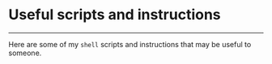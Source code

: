# Useful scripts and instructions
---

Here are some of my `shell` scripts and instructions that may be useful to someone.

